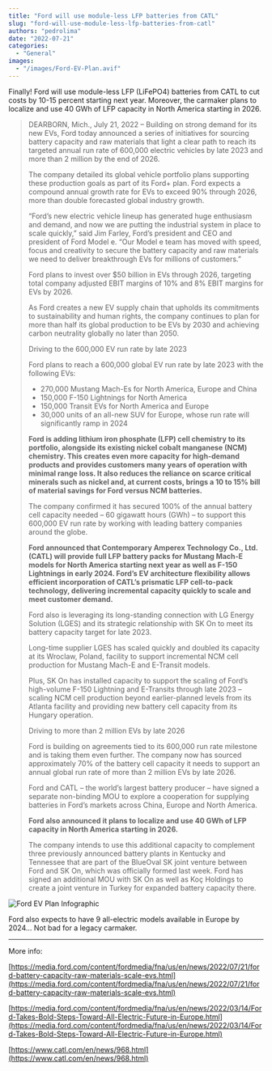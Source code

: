 ```yaml
---
title: "Ford will use module-less LFP batteries from CATL"
slug: "ford-will-use-module-less-lfp-batteries-from-catl"
authors: "pedrolima"
date: "2022-07-21"
categories:
  - "General"
images:
  - "/images/Ford-EV-Plan.avif"
---
```


Finally! Ford will use module-less LFP (LiFePO4) batteries from CATL to cut costs by 10-15 percent starting next year. Moreover, the carmaker plans to localize and use 40 GWh of LFP capacity in North America starting in 2026.

> DEARBORN, Mich., July 21, 2022 – Building on strong demand for its new EVs, Ford today announced a series of initiatives for sourcing battery capacity and raw materials that light a clear path to reach its targeted annual run rate of 600,000 electric vehicles by late 2023 and more than 2 million by the end of 2026.
> 
> The company detailed its global vehicle portfolio plans supporting these production goals as part of its Ford+ plan. Ford expects a compound annual growth rate for EVs to exceed 90% through 2026, more than double forecasted global industry growth.
> 
> “Ford’s new electric vehicle lineup has generated huge enthusiasm and demand, and now we are putting the industrial system in place to scale quickly,” said Jim Farley, Ford’s president and CEO and president of Ford Model e. “Our Model e team has moved with speed, focus and creativity to secure the battery capacity and raw materials we need to deliver breakthrough EVs for millions of customers.”
> 
> Ford plans to invest over $50 billion in EVs through 2026, targeting total company adjusted EBIT margins of 10% and 8% EBIT margins for EVs by 2026.
> 
> As Ford creates a new EV supply chain that upholds its commitments to sustainability and human rights, the company continues to plan for more than half its global production to be EVs by 2030 and achieving carbon neutrality globally no later than 2050.
> 
> Driving to the 600,000 EV run rate by late 2023
> 
> Ford plans to reach a 600,000 global EV run rate by late 2023 with the following EVs:
> 
> - 270,000 Mustang Mach-Es for North America, Europe and China
> - 150,000 F-150 Lightnings for North America
> - 150,000 Transit EVs for North America and Europe
> - 30,000 units of an all-new SUV for Europe, whose run rate will significantly ramp in 2024
> 
> **Ford is adding lithium iron phosphate (LFP) cell chemistry to its portfolio, alongside its existing nickel cobalt manganese (NCM) chemistry. This creates even more capacity for high-demand products and provides customers many years of operation with minimal range loss. It also reduces the reliance on scarce critical minerals such as nickel and, at current costs, brings a 10 to 15% bill of material savings for Ford versus NCM batteries.**
> 
> The company confirmed it has secured 100% of the annual battery cell capacity needed – 60 gigawatt hours (GWh) – to support this 600,000 EV run rate by working with leading battery companies around the globe.
> 
> **Ford announced that Contemporary Amperex Technology Co., Ltd. (CATL) will provide full LFP battery packs for Mustang Mach-E models for North America starting next year as well as F-150 Lightnings in early 2024. Ford’s EV architecture flexibility allows efficient incorporation of CATL’s prismatic LFP cell-to-pack technology, delivering incremental capacity quickly to scale and meet customer demand.**
> 
> Ford also is leveraging its long-standing connection with LG Energy Solution (LGES) and its strategic relationship with SK On to meet its battery capacity target for late 2023.
> 
> Long-time supplier LGES has scaled quickly and doubled its capacity at its Wroclaw, Poland, facility to support incremental NCM cell production for Mustang Mach-E and E-Transit models.
> 
> Plus, SK On has installed capacity to support the scaling of Ford’s high-volume F-150 Lightning and E-Transits through late 2023 – scaling NCM cell production beyond earlier-planned levels from its Atlanta facility and providing new battery cell capacity from its Hungary operation.
> 
> Driving to more than 2 million EVs by late 2026
> 
> Ford is building on agreements tied to its 600,000 run rate milestone and is taking them even further. The company now has sourced approximately 70% of the battery cell capacity it needs to support an annual global run rate of more than 2 million EVs by late 2026.
> 
> Ford and CATL – the world’s largest battery producer – have signed a separate non-binding MOU to explore a cooperation for supplying batteries in Ford’s markets across China, Europe and North America.
> 
> **Ford also announced it plans to localize and use 40 GWh of LFP capacity in North America starting in 2026.**
> 
> The company intends to use this additional capacity to complement three previously announced battery plants in Kentucky and Tennessee that are part of the BlueOval SK joint venture between Ford and SK On, which was officially formed last week. Ford has signed an additional MOU with SK On as well as Koç Holdings to create a joint venture in Turkey for expanded battery capacity there.

![Ford EV Plan Infographic](images/Ford-EV-Plan-Infographic.avif)

Ford also expects to have 9 all-electric models available in Europe by 2024... Not bad for a legacy carmaker.

---

More info:

[https://media.ford.com/content/fordmedia/fna/us/en/news/2022/07/21/ford-battery-capacity-raw-materials-scale-evs.html](https://media.ford.com/content/fordmedia/fna/us/en/news/2022/07/21/ford-battery-capacity-raw-materials-scale-evs.html)

[https://media.ford.com/content/fordmedia/fna/us/en/news/2022/03/14/Ford-Takes-Bold-Steps-Toward-All-Electric-Future-in-Europe.html](https://media.ford.com/content/fordmedia/fna/us/en/news/2022/03/14/Ford-Takes-Bold-Steps-Toward-All-Electric-Future-in-Europe.html)

[https://www.catl.com/en/news/968.html](https://www.catl.com/en/news/968.html)

